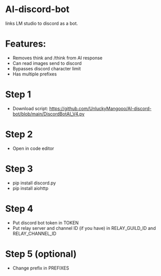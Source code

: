 # AI-discord-bot
links LM studio to discord as a bot.

# Features:
- Removes think and /think from AI response
- Can read images send to discord
- Bypasses discord character limit
- Has multiple prefixes

# Step 1
- Download script: https://github.com/UnluckyMangooo/AI-discord-bot/blob/main/DiscordBotAI_V4.py

# Step 2 
- Open in code editor

# Step 3
- pip install discord.py
- pip install aiohttp

# Step 4
- Put discord bot token in TOKEN 
- Put relay server and channel ID (if you have) in RELAY_GUILD_ID and RELAY_CHANNEL_ID

# Step 5 (optional)
- Change prefix in PREFIXES
